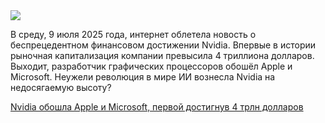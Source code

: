 <!--2025-07-10 11:15:32-->
<div class="yb">
  <div class="rss habr"><img src="https://habrastorage.org/getpro/habr/upload_files/b3a/96b/cb8/b3a96bcb83c8b8ce76dd9936bef59397.png" /><p>В среду, 9 июля 2025 года, интернет облетела новость о беспрецедентном финансовом достижении Nvidia. Впервые в истории рыночная капитализация компании превысила 4 триллиона долларов. Выходит, разработчик графических процессоров обошёл Apple и Microsoft. Неужели революция в мире ИИ вознесла Nvidia на недосягаемую высоту?</p> <a... <p class="titl"><a href="https://habr.com/ru/companies/cloud4y/news/926608/?utm_source=habrahabr&utm_medium=rss&utm_campaign=926608">Nvidia обошла Apple и Microsoft, первой достигнув 4 трлн долларов</a></p></div>
</div>
